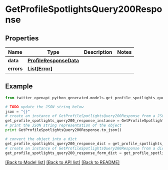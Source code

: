 # GetProfileSpotlightsQuery200Response


## Properties

Name | Type | Description | Notes
------------ | ------------- | ------------- | -------------
**data** | [**ProfileResponseData**](ProfileResponseData.md) |  | 
**errors** | [**List[Error]**](Error.md) |  | 

## Example

```python
from twitter_openapi_python_generated.models.get_profile_spotlights_query200_response import GetProfileSpotlightsQuery200Response

# TODO update the JSON string below
json = "{}"
# create an instance of GetProfileSpotlightsQuery200Response from a JSON string
get_profile_spotlights_query200_response_instance = GetProfileSpotlightsQuery200Response.from_json(json)
# print the JSON string representation of the object
print GetProfileSpotlightsQuery200Response.to_json()

# convert the object into a dict
get_profile_spotlights_query200_response_dict = get_profile_spotlights_query200_response_instance.to_dict()
# create an instance of GetProfileSpotlightsQuery200Response from a dict
get_profile_spotlights_query200_response_form_dict = get_profile_spotlights_query200_response.from_dict(get_profile_spotlights_query200_response_dict)
```
[[Back to Model list]](../README.md#documentation-for-models) [[Back to API list]](../README.md#documentation-for-api-endpoints) [[Back to README]](../README.md)


